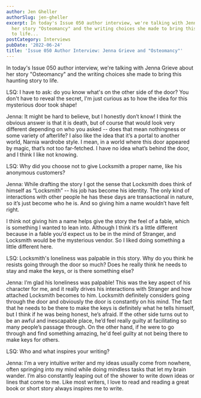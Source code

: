 ```yaml
---
author: Jen Gheller
authorSlug: jen-gheller
excerpt: In today's Issue 050 author interview, we're talking with Jenna Grieve about
  her story "Osteomancy" and the writing choices she made to bring this haunting story
  to life...
postCategory: Interviews
pubDate: '2022-06-24'
title: 'Issue 050 Author Interview: Jenna Grieve and "Osteomancy"'
---
```

In today's Issue 050 author interview, we're talking with Jenna Grieve about her story "Osteomancy" and the writing choices she made to bring this haunting story to life.

LSQ: I have to ask: do you know what's on the other side of the door? You don't have to reveal the secret, I'm just curious as to how the idea for this mysterious door took shape!

Jenna: It might be hard to believe, but I honestly don’t know! I think the obvious answer is that it is death, but of course that would look very different depending on who you asked -- does that mean nothingness or some variety of afterlife? I also like the idea that it’s a portal to another world, Narnia wardrobe style. I mean, in a world where this door appeared by magic, that’s not too far-fetched. I have no idea what’s behind the door, and I think I like not knowing.

LSQ: Why did you choose not to give Locksmith a proper name, like his anonymous customers?

Jenna: While drafting the story I got the sense that Locksmith does think of himself as “Locksmith” -- his job has become his identity. The only kind of interactions with other people he has these days are transactional in nature, so it’s just become who he is. And so giving him a name wouldn’t have felt right.

I think not giving him a name helps give the story the feel of a fable, which is something I wanted to lean into. Although I think it’s a little different because in a fable you’d expect us to be in the mind of Stranger, and Locksmith would be the mysterious vendor. So I liked doing something a little different here.

LSQ: Locksmith's loneliness was palpable in this story. Why do you think he resists going through the door so much? Does he really think he needs to stay and make the keys, or is there something else?

Jenna: I’m glad his loneliness was palpable! This was the key aspect of his character for me, and it really drives his interactions with Stranger and how attached Locksmith becomes to him. Locksmith definitely considers going through the door and obviously the door is constantly on his mind. The fact that he needs to be there to make the keys is definitely what he tells himself, but I think if he was being honest, he’s afraid. If the other side turns out to be an awful and inescapable place, he’d feel really guilty at facilitating so many people’s passage through. On the other hand, if he were to go through and find something amazing, he'd feel guilty at not being there to make keys for others.

LSQ: Who and what inspires your writing?

Jenna: I’m a very intuitive writer and my ideas usually come from nowhere, often springing into my mind while doing mindless tasks that let my brain wander. I’m also constantly leaping out of the shower to write down ideas or lines that come to me. Like most writers, I love to read and reading a great book or short story always inspires me to write.